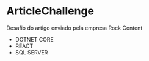 # ArticleChallenge
Desafio do artigo enviado pela empresa Rock Content
- DOTNET CORE
- REACT
- SQL SERVER
